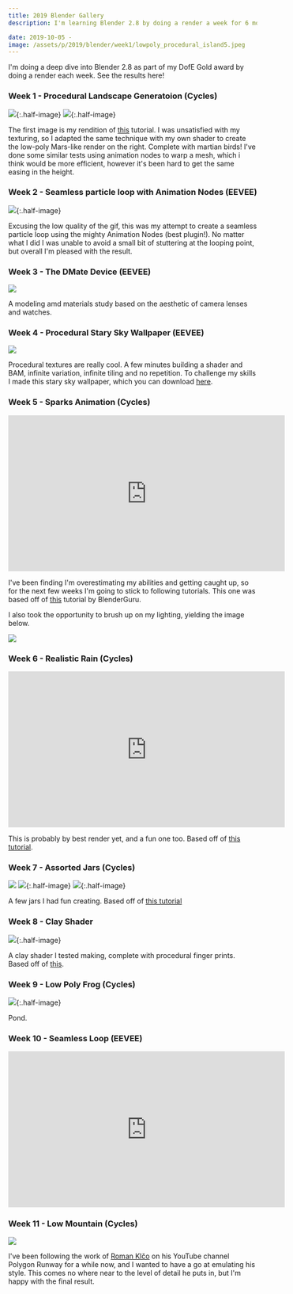 ```yaml
---
title: 2019 Blender Gallery
description: I'm learning Blender 2.8 by doing a render a week for 6 months.

date: 2019-10-05 -
image: /assets/p/2019/blender/week1/lowpoly_procedural_island5.jpeg
---
```


I'm doing a deep dive into Blender 2.8 as part of my DofE Gold award by doing a render each week. See the results here!

### Week 1 - Procedural Landscape Generatoion (Cycles)

![](/assets/p/2019/blender/week1/proceduralislandisland2.jpeg){:.half-image}
![](/assets/p/2019/blender/week1/lowpoly_procedural_island5.jpeg){:.half-image}

The first image is my rendition of [this](https://www.youtube.com/watch?v=yrMee2gcS20) tutorial. I was unsatisfied with my texturing, so I adapted the same technique with my own shader to create the low-poly Mars-like render on the right. Complete with martian birds! 
I've done some similar tests using animation nodes to warp a mesh, which i think would be more efficient, however it's been hard to get the same easing in the height.

### Week 2 - Seamless particle loop with Animation Nodes (EEVEE)

![](/assets/p/2019/blender/week2/10c.gif){:.half-image}

Excusing the low quality of the gif, this was my attempt to create a seamless particle loop using the mighty Animation Nodes (best plugin!). No matter what I did I was unable to avoid a small bit of stuttering at the looping point, but overall I'm pleased with the result.

### Week 3 - The DMate Device (EEVEE)

![](/assets/p/2019/blender/week3/dmate.jpeg)

A modeling amd materials study based on the aesthetic of camera lenses and watches.

### Week 4 - Procedural Stary Sky Wallpaper (EEVEE)

![](/assets/p/2019/blender/week4/starysky_wallpaper.jpeg)

Procedural textures are really cool. A few minutes building a shader and BAM, infinite variation, infinite tiling and no repetition. To challenge my skills I made this stary sky wallpaper, which you can download <a download href="/assets/p/2019/blender/week4/starysky_wallpaper.jpeg">here</a>.

### Week 5 - Sparks Animation (Cycles)

<iframe width="560" height="315" src="https://www.youtube-nocookie.com/embed/823sUwlC-2c?controls=0" frameborder="0" allowfullscreen></iframe>

I've been finding I'm overestimating my abilities and getting caught up, so for the next few weeks I'm going to stick to following tutorials. This one was based off of [this](https://www.youtube.com/watch?v=MGRhJf0xdE8) tutorial by BlenderGuru. 

I also took the opportunity to brush up on my lighting, yielding the image below.

![](/assets/p/2019/blender/week5/sparks.jpeg)

### Week 6 - Realistic Rain (Cycles)

<iframe width="560" height="315" src="https://www.youtube-nocookie.com/embed/NgksT1Nj0ms?controls=0" frameborder="0" allowfullscreen></iframe>

This is probably by best render yet, and a fun one too. Based off of [this tutorial](https://www.youtube.com/watch?v=35bbyAJodEQ).


### Week 7 - Assorted Jars (Cycles)

![](/assets/p/2019/blender/week7/vase1.jpeg)
![](/assets/p/2019/blender/week7/vase2.jpeg){:.half-image}
![](/assets/p/2019/blender/week7/vase3.jpeg){:.half-image}

A few jars I had fun creating.
Based off of [this tutorial](https://www.youtube.com/watch?v=DGKTk5wPIZM)

### Week 8 - Clay Shader

![](/assets/p/2019/blender/week8/clay.png){:.half-image}

A clay shader I tested making, complete with procedural finger prints. Based off of [this](https://www.youtube.com/watch?v=wTu3Xssw67Q).

### Week 9 - Low Poly Frog (Cycles)

![](/assets/p/2019/blender/week9/frog.jpeg){:.half-image}

Pond.

### Week 10 - Seamless Loop (EEVEE)

<iframe width="560" height="315" src="https://www.youtube-nocookie.com/embed/i0xbmFMcAzU?controls=0" frameborder="0" allowfullscreen></iframe>

### Week 11 - Low Mountain (Cycles)

![](/assets/p/2019/blender/week11/mountain.jpeg)

I've been following the work of [Roman Klčo](http://romanklco.com/) on his YouTube channel Polygon Runway for a while now, and I wanted to have a go at emulating his style. This comes no where near to the level of detail he puts in, but I'm happy with the final result.